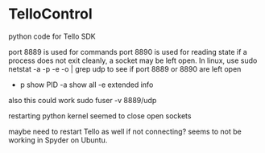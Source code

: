 # TelloControl
python code for Tello SDK

port 8889 is used for commands
port 8890 is used for reading state
if a process does not exit cleanly, a socket may be left open.
In linux, use 
sudo netstat -a -p -e -o | grep udp
to see if port 8889 or 8890 are left open
- p show PID
-a show all
-e extended info

also this could work
sudo fuser -v 8889/udp

restarting python kernel seemed to close open sockets

maybe need to restart Tello as well if not connecting?
seems to not be working in Spyder on Ubuntu.

